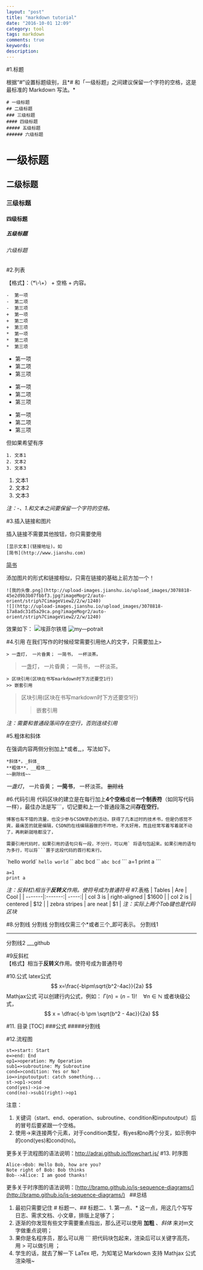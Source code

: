 ```yaml
---
layout: "post"
title: "markdown tutorial"
date: "2016-10-01 12:09"
category: tool
tags: markdown
comments: true
keywords:
description:
---
```


#1.标题

根据“#”设置标题级别，且*# 和「一级标题」之间建议保留一个字符的空格，这是最标准的 Markdown 写法。*

```
# 一级标题
## 二级标题
### 三级标题
#### 四级标题
##### 五级标题
###### 六级标题
```

# 一级标题
## 二级标题
### 三级标题
#### 四级标题
##### 五级标题
###### 六级标题

#2.列表

【格式】：（*\\-\\+） + 空格 + 内容。

```
-  第一项
-  第二项
-  第三项
+  第一项
+  第二项
+  第三项
*  第一项
*  第二项
*  第三项
```

-  第一项
-  第二项
-  第三项
+  第一项
+  第二项
+  第三项
*  第一项
*  第二项
*  第三项

但如果希望有序

```
1. 文本1
2. 文本2
3. 文本3
```

1. 文本1
2. 文本2
3. 文本3

*注：-、1.和文本之间要保留一个字符的空格。*

#3.插入链接和图片

插入链接不需要其他按钮，你只需要使用 
```
[显示文本](链接地址)。如
[简书](http://www.jianshu.com)
```
[简书](http://www.jianshu.com)

添加图片的形式和链接相似，只需在链接的基础上前方加一个！
```
![我的头像.png](http://upload-images.jianshu.io/upload_images/3078818-45e2d9b3b07fbbf3.jpg?imageMogr2/auto-orient/strip%7CimageView2/2/w/1240)
![](http://upload-images.jianshu.io/upload_images/3078818-17a8adc31d5a29ca.png?imageMogr2/auto-orient/strip%7CimageView2/2/w/1240)
```
效果如下：
![埃菲尔铁塔](http://upload-images.jianshu.io/upload_images/3078818-45e2d9b3b07fbbf3.jpg?imageMogr2/auto-orient/strip%7CimageView2/2/w/1240)
![my—potrait](http://upload-images.jianshu.io/upload_images/3078818-17a8adc31d5a29ca.png?imageMogr2/auto-orient/strip%7CimageView2/2/w/1240)

#4.引用
在我们写作的时候经常需要引用他人的文字，只需要加上`>`
 ```
> 一盏灯， 一片昏黄； 一简书， 一杯淡茶。
```
> 一盏灯， 一片昏黄； 一简书， 一杯淡茶。

```
> 区块引用(区块在书写markdown时下方还要空1行) 
>> 嵌套引用
```

> 区块引用(区块在书写markdown时下方还要空1行) 
>> 嵌套引用
>
*注：需要和普通段落间存在空行，否则连续引用*

#5.粗体和斜体

在强调内容两侧分别加上*或者_,，写法如下。
```
*斜体*，_斜体_ 
**粗体**，__粗体__
~~删除线~~
```

*一盏灯*， 一片昏黄；
**一简书**， 一杯淡茶。
~~删除线~~

#6.代码引用
代码区块的建立是在每行加上**4个空格**或者**一个制表符**（如同写代码一样），最佳办法是写```，切记要和上一个普通段落之间**存在空行**。

    博客也有不错的流量，也没少参与CSDN举办的活动，获得了几本过时的技术书，但是仍感觉不爽，最痛苦的就是编辑，CSDN的在线编辑器做的不咋地，不太好用，而且经常写着写着就不动了，再刷新就啥都没了，

    需要引用代码时，如果引用的语句只有一段，不分行，可以用` 将语句包起来。如果引用的语句为多行，可以将```置于这段代码的首行和末行。

\`hello world\`
`hello world`
\``
abc
bcd
\``
``
abc
bcd
``
\```
a=1
print a
\```
```
a=1
print a
```
*注：反斜杠\相当于**反转义**作用。使符号成为普通符号*
#7.表格
| Tables | Are | Cool |
| -------|:-------:| -----:|
| col 3 is | right-aligned | $1600 |
| col 2 is | centered | $12 |
| zebra stripes | are neat | $1 |
*注：实际上两个Tab键也是代码区块*

#8.分割线
分割线
分割线仅需三个*或者三个_即可表示。
分割线1
***
分割线2
___github

#9反斜杠\
【格式】相当于**反转义**作用。使符号成为普通符号

#10.公式
latex公式
$$ x=\frac{-b\pm\sqrt{b^2-4ac}}{2a} $$
Mathjax公式
可以创建行内公式，例如：
$\Gamma(n) = (n-1)!\quad\forall n\in\mathbb N$
或者块级公式，
$$ x = \dfrac{-b \pm \sqrt{b^2 - 4ac}}{2a} $$

#11. 目录
[TOC]
###公式
#####分割线

#12.流程图
  ```flow
st=>start: Start
e=>end: End
op1=>operation: My Operation
sub1=>subroutine: My Subroutine
cond=>condition: Yes or No?
io=>inputoutput: catch something...
st->op1->cond
cond(yes)->io->e
cond(no)->sub1(right)->op1
```                           
   注意：
1. 关键词（start、end、operation、subroutine、condition和inputoutput）后的冒号后要紧跟一个空格。
2. 使用->来连接两个元素，对于condition类型，有yes和no两个分支，如示例中的cond(yes)和cond(no)。

更多关于流程图的语法说明：http://adrai.github.io/flowchart.js/
#13. 时序图
```sequence
Alice->Bob: Hello Bob, how are you?
Note right of Bob: Bob thinks
Bob-->Alice: I am good thanks!
```
更多关于时序图的语法说明：[http://bramp.github.io/js-sequence-diagrams/](http://bramp.github.io/js-sequence-diagrams/)
 
##总结
1. 最初只需要记住 # 标题一、## 标题二、1. 第一点、* 这一点，用这几个写写日志、需求文档、小文章，排版上足够了；
2. 逐渐的你发现有些文字需要重点指出，那么还可以使用 **加粗**
、*斜体* 来对m文字做重点说明；
3. 果你是名程序员，那么可以用 ``` 把代码块包起来，渲染后可以关键字高亮，用 > 可以做引用 ；
4. 学生的话，就去了解一下 LaTex 吧，为知笔记 Markdown 支持 Mathjax 公式渲染哦~
